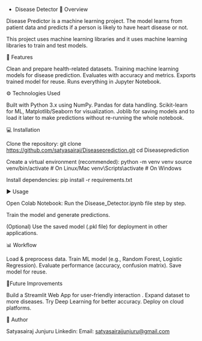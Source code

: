 - Disease Detector 📌 Overview

Disease Predictor is a machine learning project. The model learns from patient data and predicts if a person is likely to have heart disease or not.

This project uses machine learning libraries and it uses machine learning libraries to train and test models.

🚀 Features

Clean and prepare health-related datasets.
Training machine learning models for disease prediction.
Evaluates with accuracy and metrics.
Exports trained model for reuse.
Runs everything in Jupyter Notebook.

⚙️ Technologies Used 

Built with Python 3.x using NumPy.
Pandas for data handling.
Scikit-learn for ML, Matplotlib/Seaborn for visualization.
Joblib for saving models and to load it later to make predictions without re-running the whole notebook.

 💻 Installation 

Clone the repository: git clone https://github.com/satyasairaj/Diseaseprediction.git
cd Diseaseprediction 

Create a virtual environment (recommended): python -m venv venv
source venv/bin/activate    # On Linux/Mac
venv\Scripts\activate       # On Windows

Install dependencies: pip install -r requirements.txt

▶️ Usage 

Open Colab Notebook: Run the Disease_Detector.ipynb file step by step.

Train the model and generate predictions.

(Optional) Use the saved model (.pkl file) for deployment in other applications.

📊 Workflow

Load & preprocess data. Train ML model (e.g., Random Forest, Logistic Regression). Evaluate performance (accuracy, confusion matrix). Save model for reuse.

 🔮Future Improvements

Build a Streamlit Web App for user-friendly interaction . Expand dataset to more diseases. Try Deep Learning for better accuracy. Deploy on cloud platforms.

📜 Author 

Satyasairaj Junjuru 
Linkedin: 
Email: satyasairajjunjuru@gmail.com










